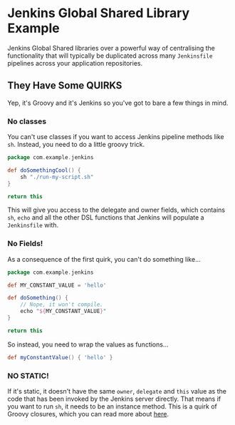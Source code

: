 # Jenkins Global Shared Library Example

Jenkins Global Shared libraries over a powerful way of centralising the functionality that will typically be duplicated across many `Jenkinsfile` pipelines across your application repositories.

## They Have Some QUIRKS

Yep, it's Groovy and it's Jenkins so you've got to bare a few things in mind.

### No classes

You can't use classes if you want to access Jenkins pipeline methods like `sh`. Instead, you need to do a little groovy trick.

```groovy
package com.example.jenkins

def doSomethingCool() {
    sh "./run-my-script.sh"
}

return this
```
This will give you access to the delegate and owner fields, which contains `sh`, `echo` and all the other DSL functions that Jenkins will populate a `Jenkinsfile` with.

### No Fields!

As a consequence of the first quirk, you can't do something like...

```groovy
package com.example.jenkins

def MY_CONSTANT_VALUE = 'hello'

def doSomething() {
    // Nope, it won't compile.
    echo "${MY_CONSTANT_VALUE}"
}

return this
```

So instead, you need to wrap the values as functions...

```groovy
def myConstantValue() { 'hello' }
```

### NO STATIC!

If it's static, it doesn't have the same `owner`, `delegate` and `this` value as the code that has been invoked by the Jenkins server directly. That means if you want to run `sh`, it needs to be an instance method. This is a quirk of Groovy closures, which you can read more about [here](https://dzone.com/articles/groovy-closures-owner-delegate).